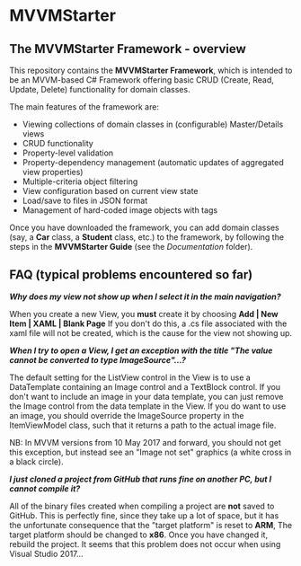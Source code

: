 # MVVMStarter
## The MVVMStarter Framework - overview

This repository contains the **MVVMStarter Framework**, which is intended to be an MVVM-based C# Framework offering basic CRUD (Create, Read, Update, Delete) functionality for domain classes.

The main features of the framework are:
* Viewing collections of domain classes in (configurable) Master/Details views
* CRUD functionality
* Property-level validation
* Property-dependency management (automatic updates of aggregated view properties)
* Multiple-criteria object filtering
* View configuration based on current view state
* Load/save to files in JSON format
* Management of hard-coded image objects with tags

Once you have downloaded the framework, you can add domain classes (say, a **Car** class, a **Student** class, etc.) to the framework, by following the steps in the **MVVMStarter Guide** (see the *Documentation* folder).

## FAQ (typical problems encountered so far)

*__Why does my view not show up when I select it in the main navigation?__*

When you create a new View, you **must** create it by choosing **Add | New Item | XAML | Blank Page** If you don't do this, a .cs file associated with the xaml file will not be created, which is the cause for the view not showing up.


*__When I try to open a View, I get an exception with the title "The value cannot be converted to type ImageSource"...?__*

The default setting for the ListView control in the View is to use a DataTemplate containing an Image control and a TextBlock control. If you don't want to include an image in your data template, you can just remove the Image control from the data template in the View. If you do want to use an image, you should override the ImageSource property in the ItemViewModel class, such that it returns a path to the actual image file. 

NB: In MVVM versions from 10 May 2017 and forward, you should not get this exception, but instead see an "Image not set" graphics (a white cross in a black circle).


*__I just cloned a project from GitHub that runs fine on another PC, but I cannot compile it?__*

All of the binary files created when compiling a project are **not** saved to GitHub. This is perfectly fine, since they take up a lot of space, but it has the unfortunate consequence that the "target platform" is reset to **ARM**, The target platform should be changed to **x86**. Once you have changed it, rebuild the project. It seems that this problem does not occur when using Visual Studio 2017...




